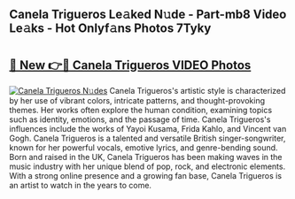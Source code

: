 ## Canela Trigueros Le𝚊ked N𝚞de - Part-mb8 Video Le𝚊ks - Hot Onlyf𝚊ns Photos 7Tyky

# <h2><a href="http://ab86899.deff.icu/?id=Canela+Trigueros">🔗 New 👉🔴 Canela Trigueros VIDEO Photos</a></h2>

[![Canela Trigueros N𝚞des](https://i.imgur.com/rIISA9y.gif)](http://ab86899.deff.icu/?id=Canela+Trigueros)
Canela Trigueros's artistic style is characterized by her use of vibrant colors, intricate patterns, and thought-provoking themes. Her works often explore the human condition, examining topics such as identity, emotions, and the passage of time. Canela Trigueros's influences include the works of Yayoi Kusama, Frida Kahlo, and Vincent van Gogh. Canela Trigueros is a talented and versatile British singer-songwriter, known for her powerful vocals, emotive lyrics, and genre-bending sound. Born and raised in the UK, Canela Trigueros has been making waves in the music industry with her unique blend of pop, rock, and electronic elements. With a strong online presence and a growing fan base, Canela Trigueros is an artist to watch in the years to come.

